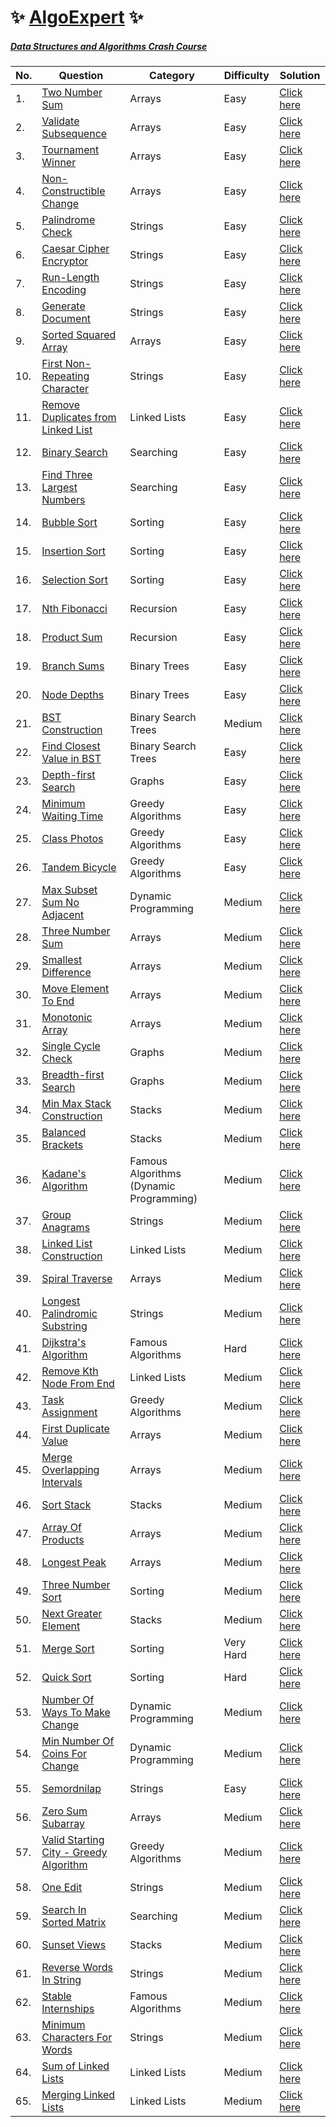# :sparkles: [AlgoExpert](https://www.algoexpert.io/product) :sparkles:

##### [Data Structures and Algorithms Crash Course](https://github.com/Harishankar-GitHub/AlgoExpert/tree/main/Data%20Structures%20and%20Algorithms%20Crash%20Course)

| No. | Question | Category | Difficulty | Solution
|--|--|--|--|--|
| 1. | [Two Number Sum](https://www.algoexpert.io/questions/Two%20Number%20Sum) | Arrays | Easy | [Click here](https://github.com/Harishankar-GitHub/AlgoExpert/blob/main/Two%20Number%20Sum/src/Program.java) |
| 2. | [Validate Subsequence](https://www.algoexpert.io/questions/Validate%20Subsequence) | Arrays | Easy | [Click here](https://github.com/Harishankar-GitHub/AlgoExpert/blob/main/Validate%20Subsequence/src/Program.java) |
| 3. | [Tournament Winner](https://www.algoexpert.io/questions/Tournament%20Winner) | Arrays | Easy | [Click here](https://github.com/Harishankar-GitHub/AlgoExpert/blob/main/Tournament%20Winner/src/Program.java) |
| 4. | [Non-Constructible Change](https://www.algoexpert.io/questions/Non-Constructible%20Change) | Arrays | Easy | [Click here](https://github.com/Harishankar-GitHub/AlgoExpert/blob/main/Non-Constructible%20Change/src/Program.java) |
| 5. | [Palindrome Check](https://www.algoexpert.io/questions/Palindrome%20Check) | Strings | Easy | [Click here](https://github.com/Harishankar-GitHub/AlgoExpert/blob/main/Palindrome%20Check/src/Program.java) |
| 6. | [Caesar Cipher Encryptor](https://www.algoexpert.io/questions/Caesar%20Cipher%20Encryptor) | Strings | Easy | [Click here](https://github.com/Harishankar-GitHub/AlgoExpert/blob/main/Caesar%20Cipher%20Encryptor/src/Program.java) |
| 7. | [Run-Length Encoding](https://www.algoexpert.io/questions/Run-Length%20Encoding) | Strings | Easy | [Click here](https://github.com/Harishankar-GitHub/AlgoExpert/blob/main/Run-Length%20Encoding/src/Program.java) |
| 8. | [Generate Document](https://www.algoexpert.io/questions/Generate%20Document) | Strings | Easy | [Click here](https://github.com/Harishankar-GitHub/AlgoExpert/blob/main/Generate%20Document/src/Program.java) |
| 9. | [Sorted Squared Array](https://www.algoexpert.io/questions/Sorted%20Squared%20Array) | Arrays | Easy | [Click here](https://github.com/Harishankar-GitHub/AlgoExpert/blob/main/Sorted%20Squared%20Array/src/Program.java) |
| 10. | [First Non-Repeating Character](https://www.algoexpert.io/questions/First%20Non-Repeating%20Character) | Strings | Easy | [Click here](https://github.com/Harishankar-GitHub/AlgoExpert/blob/main/First%20Non-Repeating%20Character/src/Program.java) |
| 11. | [Remove Duplicates from Linked List](https://www.algoexpert.io/questions/Remove%20Duplicates%20From%20Linked%20List) | Linked Lists | Easy | [Click here](https://github.com/Harishankar-GitHub/AlgoExpert/blob/main/Remove%20Duplicates%20from%20Linked%20List/src/Program.java) |
| 12. | [Binary Search](https://www.algoexpert.io/questions/Binary%20Search) | Searching | Easy | [Click here](https://github.com/Harishankar-GitHub/AlgoExpert/blob/main/Binary%20Search/src/Program.java) |
| 13. | [Find Three Largest Numbers](https://www.algoexpert.io/questions/Find%20Three%20Largest%20Numbers) | Searching | Easy | [Click here](https://github.com/Harishankar-GitHub/AlgoExpert/blob/main/Find%20Three%20Largest%20Numbers/src/Program.java) |
| 14. | [Bubble Sort](https://www.algoexpert.io/questions/Bubble%20Sort) | Sorting | Easy | [Click here](https://github.com/Harishankar-GitHub/AlgoExpert/blob/main/Bubble%20Sort/src/Program.java) |
| 15. | [Insertion Sort](https://www.algoexpert.io/questions/Insertion%20Sort) | Sorting | Easy | [Click here](https://github.com/Harishankar-GitHub/AlgoExpert/blob/main/Insertion%20Sort/src/Program.java) |
| 16. | [Selection Sort](https://www.algoexpert.io/questions/Selection%20Sort) | Sorting | Easy | [Click here](https://github.com/Harishankar-GitHub/AlgoExpert/blob/main/Selection%20Sort/src/Program.java) |
| 17. | [Nth Fibonacci](https://www.algoexpert.io/questions/Nth%20Fibonacci) | Recursion | Easy | [Click here](https://github.com/Harishankar-GitHub/AlgoExpert/blob/main/Nth%20Fibonacci/src/Program.java) |
| 18. | [Product Sum](https://www.algoexpert.io/questions/Product%20Sum) | Recursion | Easy | [Click here](https://github.com/Harishankar-GitHub/AlgoExpert/blob/main/Product%20Sum/src/Program.java) |
| 19. | [Branch Sums](https://www.algoexpert.io/questions/Branch%20Sums) | Binary Trees | Easy | [Click here](https://github.com/Harishankar-GitHub/AlgoExpert/blob/main/Branch%20Sums/src/Program.java) |
| 20. | [Node Depths](https://www.algoexpert.io/questions/Node%20Depths) | Binary Trees | Easy | [Click here](https://github.com/Harishankar-GitHub/AlgoExpert/blob/main/Node%20Depths/src/Program.java) |
| 21. | [BST Construction](https://www.algoexpert.io/questions/BST%20Construction) | Binary Search Trees | Medium | [Click here](https://github.com/Harishankar-GitHub/AlgoExpert/tree/main/BST%20Construction/src) |
| 22. | [Find Closest Value in BST](https://www.algoexpert.io/questions/Find%20Closest%20Value%20In%20BST) | Binary Search Trees | Easy | [Click here](https://github.com/Harishankar-GitHub/AlgoExpert/blob/main/Find%20Closest%20Value%20in%20BST/src/Program.java) |
| 23. | [Depth-first Search](https://www.algoexpert.io/questions/Depth-first%20Search) | Graphs | Easy | [Click here](https://github.com/Harishankar-GitHub/AlgoExpert/tree/main/Depth-first%20Search/src) |
| 24. | [Minimum Waiting Time](https://www.algoexpert.io/questions/Minimum%20Waiting%20Time) | Greedy Algorithms | Easy | [Click here](https://github.com/Harishankar-GitHub/AlgoExpert/blob/main/Minimum%20Waiting%20Time%20-%20Greedy%20Algorithm/src/Program.java) |
| 25. | [Class Photos](https://www.algoexpert.io/questions/Class%20Photos) | Greedy Algorithms | Easy | [Click here](https://github.com/Harishankar-GitHub/AlgoExpert/blob/main/Class%20Photos%20-%20Greedy%20Algorithm/src/Program.java) |
| 26. | [Tandem Bicycle](https://www.algoexpert.io/questions/Tandem%20Bicycle) | Greedy Algorithms | Easy | [Click here](https://github.com/Harishankar-GitHub/AlgoExpert/blob/main/Tandem%20Bicycle%20-%20Greedy%20Algorithm/src/Program.java) |
| 27. | [Max Subset Sum No Adjacent](https://www.algoexpert.io/questions/Max%20Subset%20Sum%20No%20Adjacent) | Dynamic Programming | Medium | [Click here](https://github.com/Harishankar-GitHub/AlgoExpert/blob/main/Max%20Subset%20Sum%20No%20Adjacent/src/Program.java) |
| 28. | [Three Number Sum](https://www.algoexpert.io/questions/Max%20Subset%20Sum%20No%20Adjacent) | Arrays | Medium | [Click here](https://github.com/Harishankar-GitHub/AlgoExpert/blob/main/Three%20Number%20Sum/src/Program.java) |
| 29. | [Smallest Difference](https://www.algoexpert.io/questions/Smallest%20Difference) | Arrays | Medium | [Click here](https://github.com/Harishankar-GitHub/AlgoExpert/blob/main/Smallest%20Difference/src/Program.java) |
| 30. | [Move Element To End](https://www.algoexpert.io/questions/Move%20Element%20To%20End) | Arrays | Medium | [Click here](https://github.com/Harishankar-GitHub/AlgoExpert/blob/main/Move%20Element%20To%20End/src/Program.java) |
| 31. | [Monotonic Array](https://www.algoexpert.io/questions/Monotonic%20Array) | Arrays | Medium | [Click here](https://github.com/Harishankar-GitHub/AlgoExpert/blob/main/Monotonic%20Array/src/Program.java) |
| 32. | [Single Cycle Check](https://www.algoexpert.io/questions/Single%20Cycle%20Check) | Graphs | Medium | [Click here](https://github.com/Harishankar-GitHub/AlgoExpert/blob/main/Single%20Cycle%20Check/src/Program.java) |
| 33. | [Breadth-first Search](https://www.algoexpert.io/questions/Breadth-first%20Search) | Graphs | Medium | [Click here](https://github.com/Harishankar-GitHub/AlgoExpert/blob/main/Breadth-first%20Search/src/Program.java) |
| 34. | [Min Max Stack Construction](https://www.algoexpert.io/questions/min-max-stack-construction) | Stacks | Medium | [Click here](https://github.com/Harishankar-GitHub/AlgoExpert/tree/main/Min%20Max%20Stack%20Construction/src) |
| 35. | [Balanced Brackets](https://www.algoexpert.io/questions/balanced-brackets) | Stacks | Medium | [Click here](https://github.com/Harishankar-GitHub/AlgoExpert/blob/main/Balanced%20Brackets/src/Program.java) |
| 36. | [Kadane's Algorithm](https://www.algoexpert.io/questions/kadane's-algorithm) | Famous Algorithms (Dynamic Programming) | Medium | [Click here](https://github.com/Harishankar-GitHub/AlgoExpert/blob/main/Kadane's%20Algorithm/src/Program.java) |
| 37. | [Group Anagrams](https://www.algoexpert.io/questions/group-anagrams) | Strings | Medium | [Click here](https://github.com/Harishankar-GitHub/AlgoExpert/blob/main/Group%20Anagrams/src/Program.java) |
| 38. | [Linked List Construction](https://www.algoexpert.io/questions/linked-list-construction) | Linked Lists | Medium | [Click here](https://github.com/Harishankar-GitHub/AlgoExpert/blob/main/Linked%20List%20Construction/src/Program.java) |
| 39. | [Spiral Traverse](https://www.algoexpert.io/questions/spiral-traverse) | Arrays | Medium | [Click here](https://github.com/Harishankar-GitHub/AlgoExpert/blob/main/Spiral%20Traverse/src/Program.java) |
| 40. | [Longest Palindromic Substring](https://www.algoexpert.io/questions/longest-palindromic-substring) | Strings | Medium | [Click here](https://github.com/Harishankar-GitHub/AlgoExpert/blob/main/Longest%20Palindromic%20Substring/src/Program.java) |
| 41. | [Dijkstra's Algorithm](https://www.algoexpert.io/questions/dijkstra's-algorithm) | Famous Algorithms | Hard | [Click here](https://github.com/Harishankar-GitHub/AlgoExpert/blob/main/Dijkstra's%20Algorithm/src/Program.java) |
| 42. | [Remove Kth Node From End](https://www.algoexpert.io/questions/remove-kth-node-from-end) | Linked Lists | Medium | [Click here](https://github.com/Harishankar-GitHub/AlgoExpert/blob/main/Remove%20Kth%20Node%20From%20End/src/Program.java) |
| 43. | [Task Assignment](https://www.algoexpert.io/questions/task-assignment) | Greedy Algorithms | Medium | [Click here](https://github.com/Harishankar-GitHub/AlgoExpert/blob/main/Task%20Assignment/src/Program.java) |
| 44. | [First Duplicate Value](https://www.algoexpert.io/questions/first-duplicate-value) | Arrays | Medium | [Click here](https://github.com/Harishankar-GitHub/AlgoExpert/blob/main/First%20Duplicate%20Value/src/Program.java) |
| 45. | [Merge Overlapping Intervals](https://www.algoexpert.io/questions/merge-overlapping-intervals) | Arrays | Medium | [Click here](https://github.com/Harishankar-GitHub/AlgoExpert/blob/main/Merge%20Overlapping%20Intervals/src/Program.java) |
| 46. | [Sort Stack](https://www.algoexpert.io/questions/sort-stack) | Stacks | Medium | [Click here](https://github.com/Harishankar-GitHub/AlgoExpert/blob/main/Sort%20Stack/src/Program.java) |
| 47. | [Array Of Products](https://www.algoexpert.io/questions/array-of-products) | Arrays | Medium | [Click here](https://github.com/Harishankar-GitHub/AlgoExpert/blob/main/Array%20Of%20Products/src/Program.java) |
| 48. | [Longest Peak](https://www.algoexpert.io/questions/longest-peak) | Arrays | Medium | [Click here](https://github.com/Harishankar-GitHub/AlgoExpert/blob/main/Longest%20Peak/src/Program.java) |
| 49. | [Three Number Sort](https://www.algoexpert.io/questions/three-number-sort) | Sorting | Medium | [Click here](https://github.com/Harishankar-GitHub/AlgoExpert/blob/main/Three%20Number%20Sort/src/Program.java) |
| 50. | [Next Greater Element](https://www.algoexpert.io/questions/next-greater-element) | Stacks | Medium | [Click here](https://github.com/Harishankar-GitHub/AlgoExpert/blob/main/Next%20Greater%20Element/src/Program.java) |
| 51. | [Merge Sort]() | Sorting | Very Hard | [Click here](https://github.com/Harishankar-GitHub/AlgoExpert/tree/main/Merge%20Sort/src) |
| 52. | [Quick Sort]() | Sorting | Hard | [Click here](https://github.com/Harishankar-GitHub/AlgoExpert/blob/main/Quick%20Sort/src/Program.java) |
| 53. | [Number Of Ways To Make Change](https://www.algoexpert.io/questions/number-of-ways-to-make-change) | Dynamic Programming | Medium | [Click here](https://github.com/Harishankar-GitHub/AlgoExpert/blob/main/Number%20Of%20Ways%20To%20Make%20Change/src/Solution.java) |
| 54. | [Min Number Of Coins For Change](https://www.algoexpert.io/questions/min-number-of-coins-for-change) | Dynamic Programming | Medium | [Click here](https://github.com/Harishankar-GitHub/AlgoExpert/blob/main/Min%20Number%20Of%20Coins%20For%20Change/src/Solution.java) |
| 55. | [Semordnilap](https://www.algoexpert.io/questions/semordnilap) | Strings | Easy | [Click here](https://github.com/Harishankar-GitHub/AlgoExpert/blob/main/Semordnilap/src/Solution.java) |
| 56. | [Zero Sum Subarray](https://www.algoexpert.io/questions/zero-sum-subarray) | Arrays | Medium | [Click here](https://github.com/Harishankar-GitHub/AlgoExpert/blob/main/Zero%20Sum%20Subarray/src/Solution.java) |
| 57. | [Valid Starting City - Greedy Algorithm](https://www.algoexpert.io/questions/valid-starting-city) | Greedy Algorithms | Medium | [Click here](https://github.com/Harishankar-GitHub/AlgoExpert/blob/main/Valid%20Starting%20City%20-%20Greedy%20Algorithm/src/Solution.java) |
| 58. | [One Edit](https://www.algoexpert.io/questions/one-edit) | Strings | Medium | [Click here](https://github.com/Harishankar-GitHub/AlgoExpert/blob/main/One%20Edit/src/Solution.java) |
| 59. | [Search In Sorted Matrix](https://www.algoexpert.io/questions/search-in-sorted-matrix) | Searching | Medium | [Click here](https://github.com/Harishankar-GitHub/AlgoExpert/blob/main/Search%20In%20Sorted%20Matrix/src/Solution.java) |
| 60. | [Sunset Views](https://www.algoexpert.io/questions/sunset-views) | Stacks | Medium | [Click here](https://github.com/Harishankar-GitHub/AlgoExpert/blob/main/Sunset%20Views/src/Solution.java) |
| 61. | [Reverse Words In String](https://www.algoexpert.io/questions/reverse-words-in-string) | Strings | Medium | [Click here](https://github.com/Harishankar-GitHub/AlgoExpert/blob/main/Reverse%20Words%20In%20String/src/Program.java) |
| 62. | [Stable Internships](https://www.algoexpert.io/questions/stable-internships) | Famous Algorithms | Medium | [Click here](https://github.com/Harishankar-GitHub/AlgoExpert/blob/main/Stable%20Internships/src/Solution.java) |
| 63. | [Minimum Characters For Words](https://www.algoexpert.io/questions/minimum-characters-for-words) | Strings | Medium | [Click here](https://github.com/Harishankar-GitHub/AlgoExpert/blob/main/Minimum%20Characters%20For%20Words/src/Solution.java) |
| 64. | [Sum of Linked Lists](https://www.algoexpert.io/questions/sum-of-linked-lists) | Linked Lists | Medium | [Click here](https://github.com/Harishankar-GitHub/AlgoExpert/blob/main/Sum%20Of%20Linked%20Lists/src/Program.java) |
| 65. | [Merging Linked Lists](https://www.algoexpert.io/questions/merging-linked-lists) | Linked Lists | Medium | [Click here]() |
